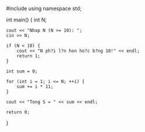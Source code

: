 #include <iostream>
using namespace std;

int main() {
    int N;
    
    cout << "Nhap N (N >= 10): ";
    cin >> N;

    if (N < 10) {
        cout << "N ph?i l?n hon ho?c b?ng 10!" << endl;
        return 1; 
    }

    int sum = 0;

    for (int i = 1; i <= N; ++i) {
        sum += i * 11;
    }

    cout << "Tong S = " << sum << endl;

    return 0;
}

